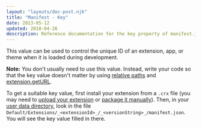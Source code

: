 ```yaml
---
layout: "layouts/doc-post.njk"
title: "Manifest - Key"
date: 2013-05-12
updated: 2018-04-26
description: Reference documentation for the key property of manifest.json.
---
```


This value can be used to control the unique ID of an extension, app, or theme when it is loaded
during development.

<div class="aside aside--note"><b>Note:</b> You don't usually need to use this value. Instead, write your code so that the key value doesn't matter by using <a href="https://developer.chrome.com/extensions/overview#relative-urls">relative paths</a> and <a href="https://developer.chrome.com/extensions/extension#method-getURL">extension.getURL</a>.</div>

To get a suitable key value, first install your extension from a `.crx` file (you may need to
[upload your extension][3] or [package it manually][4]). Then, in your [user data directory][5],
look in the file `Default/Extensions/_<extensionId>_/_<versionString>_/manifest.json`. You will see
the key value filled in there.

[1]: /docs/extensions/mv3/overview#relative-urls
[2]: /docs/extensions/extension#method-getURL
[3]: https://chrome.google.com/webstore/developer/dashboard
[4]: /docs/extensions/packaging
[5]: https://www.chromium.org/user-experience/user-data-directory
